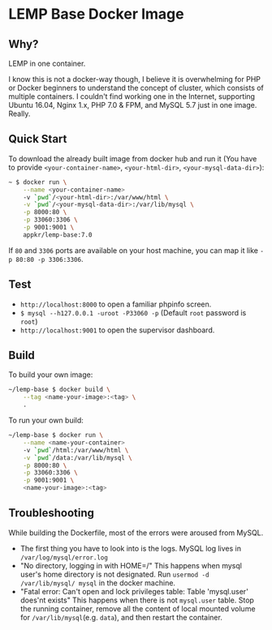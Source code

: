 # LEMP Base Docker Image

## Why?

LEMP in one container.

I know this is not a docker-way though, I believe it is overwhelming for PHP or Docker beginners to understand the concept of cluster, which consists of multiple containers. I couldn't find working one in the Internet, supporting Ubuntu 16.04, Nginx 1.x, PHP 7.0 & FPM, and MySQL 5.7 just in one image. Really.

## Quick Start

To download the already built image from docker hub and run it (You have to provide `<your-container-name>`, `<your-html-dir>`, `<your-mysql-data-dir>`):

```sh
~ $ docker run \
    --name <your-container-name>
    -v `pwd`/<your-html-dir>:/var/www/html \
    -v `pwd`/<your-mysql-data-dir>:/var/lib/mysql \
    -p 8000:80 \
    -p 33060:3306 \
    -p 9001:9001 \
    appkr/lemp-base:7.0
```

If `80` and `3306` ports are available on your host machine, you can map it like `-p 80:80 -p 3306:3306`.

## Test

- `http://localhost:8000` to open a familiar phpinfo screen.
- `$ mysql --h127.0.0.1 -uroot -P33060 -p` (Default `root` password is `root`)
- `http://localhost:9001` to open the supervisor dashboard.

## Build

To build your own image:

```sh
~/lemp-base $ docker build \
    --tag <name-your-image>:<tag> \
    .
```

To run your own build:

```sh
~/lemp-base $ docker run \
    --name <name-your-container>
    -v `pwd`/html:/var/www/html \
    -v `pwd`/data:/var/lib/mysql \
    -p 8000:80 \
    -p 33060:3306 \
    -p 9001:9001 \
    <name-your-image>:<tag>
```

## Troubleshooting

While building the Dockerfile, most of the errors were aroused from MySQL.

- The first thing you have to look into is the logs. MySQL log lives in `/var/log/mysql/error.log`
- "No directory, logging in with HOME=/" This happens when mysql user's home directory is not designated. Run `usermod -d /var/lib/mysql/ mysql` in the docker machine.
- "Fatal error: Can't open and lock privileges table: Table 'mysql.user' does'nt exists" This happens when there is not `mysql.user` table. Stop the running container, remove all the content of local mounted volume for `/var/lib/mysql`(e.g. `data`), and then restart the container.
